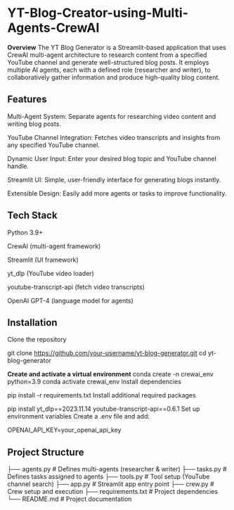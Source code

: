 # YT-Blog-Creator-using-Multi-Agents-CrewAI
**Overview**
The YT Blog Generator is a Streamlit-based application that uses CrewAI multi-agent architecture to research content from a specified YouTube channel and generate well-structured blog posts.
It employs multiple AI agents, each with a defined role (researcher and writer), to collaboratively gather information and produce high-quality blog content.

## Features
Multi-Agent System: Separate agents for researching video content and writing blog posts.

YouTube Channel Integration: Fetches video transcripts and insights from any specified YouTube channel.

Dynamic User Input: Enter your desired blog topic and YouTube channel handle.

Streamlit UI: Simple, user-friendly interface for generating blogs instantly.

Extensible Design: Easily add more agents or tasks to improve functionality.

## Tech Stack
Python 3.9+

CrewAI (multi-agent framework)

Streamlit (UI framework)

yt_dlp (YouTube video loader)

youtube-transcript-api (fetch video transcripts)

OpenAI GPT-4 (language model for agents)

## Installation
Clone the repository


git clone https://github.com/your-username/yt-blog-generator.git
cd yt-blog-generator

**Create and activate a virtual environment**
conda create -n crewai_env python=3.9
conda activate crewai_env
Install dependencies

pip install -r requirements.txt
Install additional required packages


pip install yt_dlp==2023.11.14 youtube-transcript-api==0.6.1
Set up environment variables
Create a .env file and add:

OPENAI_API_KEY=your_openai_api_key

## Project Structure


├── agents.py          # Defines multi-agents (researcher & writer)
├── tasks.py           # Defines tasks assigned to agents
├── tools.py           # Tool setup (YouTube channel search)
├── app.py             # Streamlit app entry point
├── crew.py            # Crew setup and execution
├── requirements.txt    # Project dependencies
└── README.md          # Project documentation
